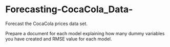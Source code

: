 # Forecasting-CocaCola_Data-

Forecast the CocaCola prices data set. 

Prepare a document for each model explaining how many dummy variables you have created and RMSE value for each model.
